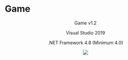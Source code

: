 # Game
<center>
  <p>Game v1.2</p>
  <p>Visual Studio 2019</p>
  <p>.NET Framework 4.8 (Minimum 4.0)</p>
  <img src="https://www.photo.herominyum.com/resimler/2019/08/05/ssQl.png"></>
</center>
